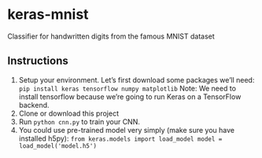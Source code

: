 # keras-mnist

Classifier for handwritten digits from the famous MNIST dataset

## Instructions

1. Setup your environment.
Let’s first download some packages we’ll need:
``pip install keras tensorflow numpy matplotlib``
Note: We need to install tensorflow because we’re going to run Keras on a TensorFlow backend.
2. Clone or download this project
3. Run ``python cnn.py`` to train your CNN.
5. You could use pre-trained model very simply (make sure you have installed h5py):
``from keras.models import load_model
model = load_model('model.h5')``
